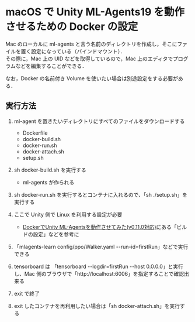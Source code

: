 # macOS で Unity ML-Agents19 を動作させるための Docker の設定

Mac のローカルに ml-agents と言う名前のディレクトリを作成し，そこにファイルを置く設定になっている（バインドマウント）．  
その際に，Mac 上の UID などを取得しているので，Mac 上のエディタでプログラムなどを編集することができる．  

なお，Docker の名前付き Volume を使いたい場合は別途設定をする必要がある．  

## 実行方法
1. ml-agent を置きたいディレクトリにすべてのファイルをダウンロードする
   * Dockerfile
   * docker-build.sh
   * docker-run.sh
   * docker-attach.sh
   * setup.sh

2. sh docker-build.sh を実行する
   * ml-agents が作られる
3. sh docker-run.sh を実行するとコンテナに入れるので、「sh ./setup.sh」を実行する
4. ここで Unity 側で Linux を利用する設定が必要
   * [DockerでUnity ML-Agentsを動作させてみた(v0.11.0対応)](https://qiita.com/kai_kou/items/6fbb8d7aa9d39820428b)にある「ビルドの設定」などを参考に
6. 「mlagents-learn config/ppo/Walker.yaml --run-id=firstRun」などで実行できる
7.  tensorboard は 「tensorboard --logdir=firstRun --host 0.0.0.0」と実行し、Mac 側のブラウザで「http://localhost:6006」を指定することで確認出来る
8. exit で終了
9. exit したコンテナを再利用したい場合は「sh docker-attach.sh」を実行する

